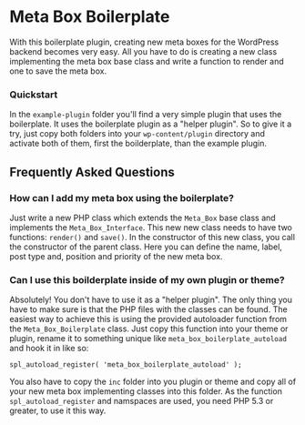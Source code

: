 # Meta Box Boilerplate #

With this boilerplate plugin, creating new meta boxes for the WordPress backend becomes very easy.
All you have to do is creating a new class implementing the meta box base class and write a function to render and one to save the meta box.

### Quickstart ###

In the `example-plugin` folder you'll find a very simple plugin that uses the boilerplate. It uses the boilerplate plugin as a "helper plugin".
So to give it a try, just copy both folders into your `wp-content/plugin` directory and activate both of them, first the boilderplate, than the example plugin.
 
## Frequently Asked Questions ##

### How can I add my meta box using the boilerplate? ###

Just write a new PHP class which extends the `Meta_Box` base class and implements the `Meta_Box_Interface`.
This new new class needs to have two functions: `render()` and `save()`. In the constructor of this new class, you call the constructor of the parent class.
Here you can define the name, label, post type and, position and priority of the new meta box.

### Can I use this boilderplate inside of my own plugin or theme? ###

Absolutely! You don't have to use it as a "helper plugin". The only thing you have to make sure is that the PHP files with the classes can be found.
The easiest way to achieve this is using the provided autoloader function from the `Meta_Box_Boilerplate` class.
Just copy this function into your theme or plugin, rename it to something unique like `meta_box_boilerplate_autoload` and hook it in like so:
 
```
spl_autoload_register( 'meta_box_boilerplate_autoload' );
```
 
You also have to copy the `inc` folder into you plugin or theme and copy all of your new meta box implementing classes into this folder.
As the function `spl_autoload_register` and namspaces are used, you need PHP 5.3 or greater, to use it this way.